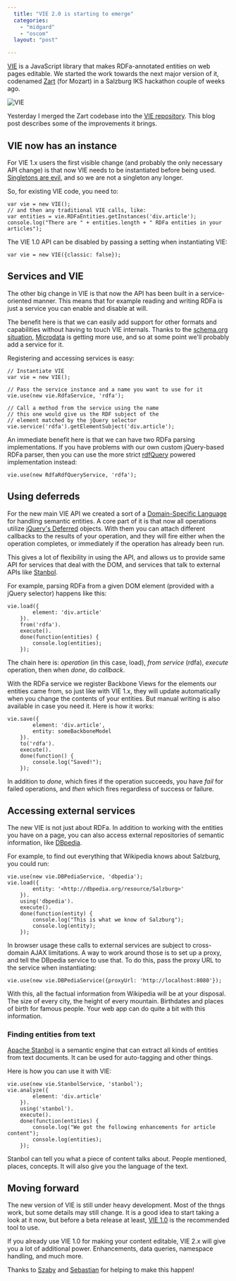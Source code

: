 ```yaml
---
  title: "VIE 2.0 is starting to emerge"
  categories: 
    - "midgard"
    - "oscom"
  layout: "post"

---
```

[VIE](https://github.com/bergie/VIE#readme) is a JavaScript library that makes RDFa-annotated entities on web pages editable. We started the work towards the next major version of it, codenamed [Zart](https://github.com/IKS/zart.js) (for Mozart) in a Salzburg IKS hackathon couple of weeks ago.

![VIE](https://github.com/bergie/VIE/raw/master/vie_logo_100.png)

Yesterday I merged the Zart codebase into the [VIE repository](https://github.com/bergie/VIE). This blog post describes some of the improvements it brings.

## VIE now has an instance

For VIE 1.x users the first visible change (and probably the only necessary API change) is that now VIE needs to be instantiated before being used. [Singletons are evil](http://blogs.msdn.com/b/scottdensmore/archive/2004/05/25/140827.aspx), and so we are not a singleton any longer.

So, for existing VIE code, you need to:

    var vie = new VIE();
    // and then any traditional VIE calls, like:
    var entities = vie.RDFaEntities.getInstances('div.article');
    console.log("There are " + entities.length + " RDFa entities in your articles");

The VIE 1.0 API can be disabled by passing a setting when instantiating VIE:

    var vie = new VIE({classic: false});

## Services and VIE

The other big change in VIE is that now the API has been built in a service-oriented manner. This means that for example reading and writing RDFa is just a service you can enable and disable at will.

The benefit here is that we can easily add support for other formats and capabilities without having to touch VIE internals. Thanks to the [schema.org situation](http://manu.sporny.org/2011/false-choice/), [Microdata](http://www.w3.org/TR/microdata/) is getting more use, and so at some point we'll probably add a service for it.

Registering and accessing services is easy:

    // Instantiate VIE
    var vie = new VIE();

    // Pass the service instance and a name you want to use for it
    vie.use(new vie.RdfaService, 'rdfa');

    // Call a method from the service using the name
    // this one would give us the RDF subject of the
    // element matched by the jQuery selector
    vie.service('rdfa').getElementSubject('div.article');

An immediate benefit here is that we can have two RDFa parsing implementations. If you have problems with our own custom jQuery-based RDFa parser, then you can use the more strict [rdfQuery](http://code.google.com/p/rdfquery/) powered implementation instead:

    vie.use(new RdfaRdfQueryService, 'rdfa');

## Using deferreds

For the new main VIE API we created a sort of a [Domain-Specific Language](http://en.wikipedia.org/wiki/Domain-specific_language) for handling semantic entities. A core part of it is that now all operations utilize [jQuery's Deferred](http://www.erichynds.com/jquery/using-deferreds-in-jquery/) objects. With them you can attach different callbacks to the results of your operation, and they will fire either when the operation completes, or immediately if the operation has already been run.

This gives a lot of flexibility in using the API, and allows us to provide same API for services that deal with the DOM, and services that talk to external APIs like [Stanbol](http://incubator.apache.org/stanbol/).

For example, parsing RDFa from a given DOM element (provided with a jQuery selector) happens like this:

    vie.load({
            element: 'div.article'
        }).
        from('rdfa').
        execute().
        done(function(entities) {
            console.log(entities);
        });

The chain here is: _operation_ (in this case, load), _from service_ (rdfa), _execute_ operation, then when _done_, do _callback_.

With the RDFa service we register Backbone Views for the elements our entities came from, so just like with VIE 1.x, they will update automatically when you change the contents of your entities. But manual writing is also available in case you need it. Here is how it works:

    vie.save({
            element: 'div.article',
            entity: someBackboneModel
        }).
        to('rdfa').
        execute().
        done(function() {
            console.log("Saved!");
        });

In addition to _done_, which fires if the operation succeeds, you have _fail_ for failed operations, and _then_ which fires regardless of success or failure.

## Accessing external services

The new VIE is not just about RDFa. In addition to working with the entities you have on a page, you can also access external repositories of semantic information, like [DBpedia](http://dbpedia.org/About).

For example, to find out everything that Wikipedia knows about Salzburg, you could run:

    vie.use(new vie.DBPediaService, 'dbpedia');
    vie.load({
            entity: '<http://dbpedia.org/resource/Salzburg>'
        }).
        using('dbpedia').
        execute().
        done(function(entity) {
            console.log("This is what we know of Salzburg");
            console.log(entity);
        });

In browser usage these calls to external services are subject to cross-domain AJAX limitations. A way to work around those is to set up a proxy, and tell the DBpedia service to use that. To do this, pass the proxy URL to the service when instantiating:

    vie.use(new vie.DBPediaService({proxyUrl: 'http://localhost:8080'});

With this, all the factual information from Wikipedia will be at your disposal. The size of every city, the height of every mountain. Birthdates and places of birth for famous people. Your web app can do quite a bit with this information.

### Finding entities from text

[Apache Stanbol](http://incubator.apache.org/stanbol/) is a semantic engine that can extract all kinds of entities from text documents. It can be used for auto-tagging and other things.

Here is how you can use it with VIE:

    vie.use(new vie.StanbolService, 'stanbol');
    vie.analyze({
            element: 'div.article'
        }).
        using('stanbol').
        execute().
        done(function(entities) {
            console.log("We got the following enhancements for article content");
            console.log(entities);
        });

Stanbol can tell you what a piece of content talks about. People mentioned, places, concepts. It will also give you the language of the text.

## Moving forward

The new version of VIE is still under heavy development. Most of the thngs work, but some details may still change. It is a good idea to start taking a look at it now, but before a beta release at least, [VIE 1.0](https://github.com/bergie/VIE/tree/1.0.0) is the recommended tool to use.

If you already use VIE 1.0 for making your content editable, VIE 2.x will give you a lot of additional power. Enhancements, data queries, namespace handling, and much more.

Thanks to [Szaby](https://github.com/szabyg) and [Sebastian](https://github.com/neogermi) for helping to make this happen!